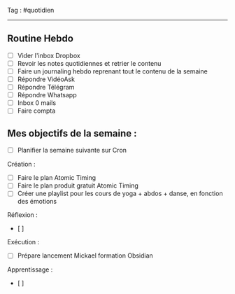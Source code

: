 Tag : #quotidien 
***

## Routine Hebdo 
- [ ] Vider l'inbox Dropbox
- [ ] Revoir les notes quotidiennes et retrier le contenu
- [ ] Faire un journaling hebdo reprenant tout le contenu de la semaine
- [ ] Répondre VidéoAsk
- [ ] Répondre Télégram
- [ ] Répondre Whatsapp 
- [ ] Inbox 0 mails
- [ ] Faire compta 

## Mes objectifs de la semaine : 
- [ ] Planifier la semaine suivante sur Cron 

Création : 
- [ ] Faire le plan Atomic Timing
- [ ] Faire le plan produit gratuit Atomic Timing
- [ ] Créer une playlist pour les cours de yoga + abdos + danse, en fonction des émotions

Réflexion : 
- [ ] 
 
Exécution : 
- [ ] Prépare lancement Mickael formation Obsidian

Apprentissage : 
- [ ] 




 
